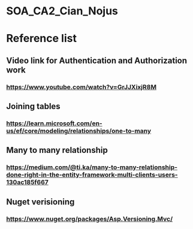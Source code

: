 # SOA_CA2_Cian_Nojus

# Reference list

## Video link for Authentication and Authorization work 
### https://www.youtube.com/watch?v=GrJJXixjR8M

## Joining tables
### https://learn.microsoft.com/en-us/ef/core/modeling/relationships/one-to-many

## Many to many relationship
### https://medium.com/@ti.ka/many-to-many-relationship-done-right-in-the-entity-framework-multi-clients-users-130ac185f667

## Nuget verisioning
### https://www.nuget.org/packages/Asp.Versioning.Mvc/